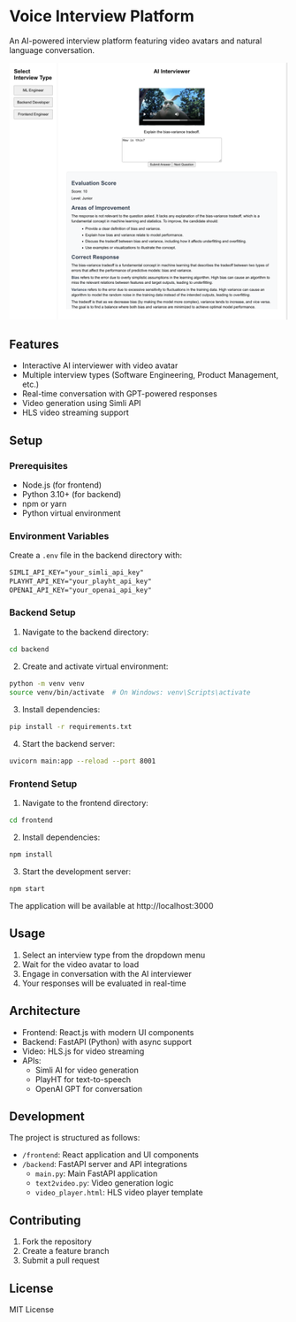 # Voice Interview Platform

An AI-powered interview platform featuring video avatars and natural language conversation.

![Voice Interview Platform Screenshot](docs/images/screenshot.png)

## Features

- Interactive AI interviewer with video avatar
- Multiple interview types (Software Engineering, Product Management, etc.)
- Real-time conversation with GPT-powered responses
- Video generation using Simli API
- HLS video streaming support

## Setup

### Prerequisites

- Node.js (for frontend)
- Python 3.10+ (for backend)
- npm or yarn
- Python virtual environment

### Environment Variables

Create a `.env` file in the backend directory with:
```
SIMLI_API_KEY="your_simli_api_key"
PLAYHT_API_KEY="your_playht_api_key"
OPENAI_API_KEY="your_openai_api_key"
```

### Backend Setup

1. Navigate to the backend directory:
```bash
cd backend
```

2. Create and activate virtual environment:
```bash
python -m venv venv
source venv/bin/activate  # On Windows: venv\Scripts\activate
```

3. Install dependencies:
```bash
pip install -r requirements.txt
```

4. Start the backend server:
```bash
uvicorn main:app --reload --port 8001
```

### Frontend Setup

1. Navigate to the frontend directory:
```bash
cd frontend
```

2. Install dependencies:
```bash
npm install
```

3. Start the development server:
```bash
npm start
```

The application will be available at http://localhost:3000

## Usage

1. Select an interview type from the dropdown menu
2. Wait for the video avatar to load
3. Engage in conversation with the AI interviewer
4. Your responses will be evaluated in real-time

## Architecture

- Frontend: React.js with modern UI components
- Backend: FastAPI (Python) with async support
- Video: HLS.js for video streaming
- APIs: 
  - Simli AI for video generation
  - PlayHT for text-to-speech
  - OpenAI GPT for conversation

## Development

The project is structured as follows:
- `/frontend`: React application and UI components
- `/backend`: FastAPI server and API integrations
  - `main.py`: Main FastAPI application
  - `text2video.py`: Video generation logic
  - `video_player.html`: HLS video player template

## Contributing

1. Fork the repository
2. Create a feature branch
3. Submit a pull request

## License

MIT License
